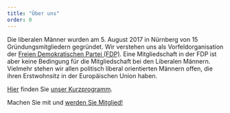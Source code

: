 ```yaml
---
title: "Über uns"
order: 0
---
```

Die liberalen Männer wurden am 5. August 2017 in Nürnberg von 15 Gründungsmitgliedern gegründet. Wir verstehen uns als Vorfeldorganisation der [Freien Demokratischen Partei (FDP)](https://www.fdp.de). Eine Mitgliedschaft in der FDP ist aber keine Bedingung für die Mitgliedschaft bei den Liberalen Männern. Vielmehr stehen wir allen politisch liberal orientierten Männern offen, die ihren Erstwohnsitz in der Europäischen Union haben.

[Hier](/menu/kurzprogramm) finden Sie [unser Kurzprogramm](/menu/kurzprogramm).

Machen Sie mit und [werden Sie Mitglied!](/menu/mitgliedschaft)
